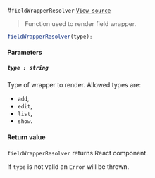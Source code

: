 #`fieldWrapperResolver`
[`View source`](../../../../src/page/resolver/fieldWrapperResolver.js)

> Function used to render field wrapper.

```js
fieldWrapperResolver(type);
```

#### Parameters

##### `type : string`

Type of wrapper to render. Allowed types are:
- `add`,
- `edit`,
- `list`,
- `show`.

#### Return value

`fieldWrapperResolver` returns React component.

If `type` is not valid an `Error` will be thrown.
